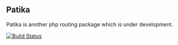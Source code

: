 ## Patika 

Patika is another php routing package which is under development.

[![Build Status](https://travis-ci.org/ozziest/patika.svg)](https://travis-ci.org/ozziest/patika)